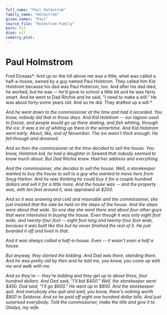 ```yaml
---
full_name: "Paul Holmstrom"
family_name: "Holmstrom"
given_names: "Paul"
source_file: "Holmstrom Family"
born: nil
died: nil
cemetry_plot: 
---
```

# Paul Holmstrom

Fred Elvsaas*: And up on the hill above me was a little, what was called
a half-a-house, owned by a guy named Paul Holstrom. They called him Kid
Holstrom because his dad was Paul Holstrom, too. And after his dad died,
he worked, but he was -- he'd gone to school a little bit and he was
fairly smart. And he went to Dad Ritchie and he said, "I need to make a
will." He was about forty-some years old. And so he did. They drafted up
a will.*

*And he went down to the commissioner at the time and had it recorded.
You know, nobody did that in those days. And Kid Holstrom -- our lagoon
used to freeze, and people would go up there skating, and fish whiting,
through the ice. It was a lot of whiting up there in the wintertime. And
Kid Holstrom went early. About, like, end of November. The ice wasn't
thick enough. He fell through and drowned.*

*And so then the commissioner at the time decided to sell the house. You
know, Holstrom kid, he had a daughter in Seward that nobody seemed to
know much about. But Dad Ritchie knew. Had her address and everything.*

*And the commissioner, she decides to sell the house. Well, a
storekeeper wanted to buy the house to sell to a guy who wanted to move
here from Snug Harbor. And he was thinking he could buy it for a couple
hundred dollars and sell it for a little more. And the house was -- and
the property was, with ten feet around it, was appraised at $200.*

*And so it was snowing and cold and miserable and the commissioner, she
just insisted that the sale be held on the steps of the house. And the
steps were about that wide. So one day she went there and about four
other guys that were interested in buying the house. Even though it was
only eight foot wide, and twenty-four foot -- eight foot long and
twenty-four foot wide, because it was built like this but he never
finished the rest of it. He just boarded it off and lived in that.*

*And it was always called a half-a-house. Even -- it wasn't even a half
a house.*

*But anyway, they started the bidding. And Dad was there, standing
there. And he was pretty old by then and he told me, you know, you come
up with me and walk with me.*

*And so they're -- they're bidding and they get up to about three, four
hundred dollars. And Dad said, "I'll bid $400." Well, the storekeeper
went $450. Dad said, "I'll go $600." He went up to $800. And the
storekeeper quit. And everybody else quit and said, you know, there's
nothing worth $800 in Seldovia. And so he paid off eight one hundred
dollar bills. And just surprised everybody. Told the commissioner, make
the title and give it to Gladys, my wife.*
